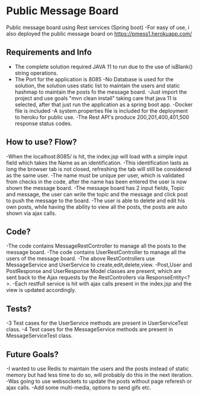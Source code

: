 # Public Message Board
Public message board using Rest services (Spring boot)
-For easy of use, i also deployed the public message board on https://pmess1.herokuapp.com/

## Requirements and Info
* The complete solution required JAVA 11 to run due to the use of isBlank() string operations.
* The Port for the application is 8085
-No Database is used for the solution, the solution uses static list to maintain the users and static hashmap to maintain the posts fo the message board.
-Just import the project and use goals "mvn clean install" taking care that java 11 is selected, after that just run the application as a spring boot app.
-Docker file is included
-A system.properties file is included for the deployment to heroku for public use.
-The Rest API's produce 200,201,400,401,500 response status codes.

## How to use? Flow?
-When the localhost:8085/ is hit, the index.jsp will load with a simple input field which takes the Name as an identification.
-This identification lasts as long the browser tab is not closed, refreshing the tab will still be considered as the same user.
-The name must be unique per user, which is validated from checks in the code, after the name has been entered the user is now shown the message board.
-The message board has 2 input fields, Topic and message, the user can write the topic and the message and click post to push the message to the board.
-The user is able to delete and edit his own posts, while having the ability to view all the posts, the posts are auto shown via ajax calls.

## Code?
-The code contains MessageRestController to manage all the posts to the message board.
-The code contains UserRestController to manage all the users of the message board.
-The above RestControllers use MessageService and UserService to create,edit,delete,view.
-Post,User and PostResponse and UserResponse Model classes are present, which are sent back to the Ajax requests by the RestControllers via ResponseEntity<?>.
-Each restfull service is hit with ajax calls present in the index.jsp and the view is updated accordingly.

## Tests?
-3 Test cases for the UserService methods are present in UserServiceTest class.
-4 Test cases for the MessageService methods are present in MessageServiceTest class.

## Future Goals?
-I wanted to use Redis to maintain the users and the posts instead of static memory but had less time to do so, will probably do this in the next iteration.
-Was going to use websockets to update the posts without page referesh or ajax calls.
-Add some multi-media, options to send gifs etc.
